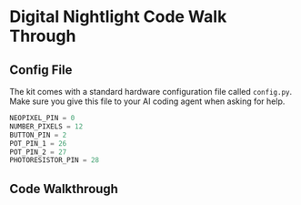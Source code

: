 # Digital Nightlight Code Walk Through

## Config File

The kit comes with a standard hardware configuration file called `config.py`.  Make
sure you give this file to your AI coding agent when asking for help.

```py
NEOPIXEL_PIN = 0
NUMBER_PIXELS = 12
BUTTON_PIN = 2
POT_PIN_1 = 26
POT_PIN_2 = 27
PHOTORESISTOR_PIN = 28
```

## Code Walkthrough